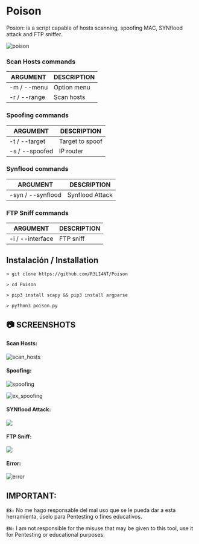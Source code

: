# Poison

Posion: is a script capable of hosts scanning, spoofing MAC, SYNflood attack and FTP sniffer.

![poison](https://user-images.githubusercontent.com/75953873/154953999-72f977af-38c3-4ecb-a2b4-5a1209ff9c04.png)


### Scan Hosts commands
| ARGUMENT | DESCRIPTION |
| ------------- | ------------- |
| -m / --menu | Option menu  |
| -r / --range  | Scan hosts  |


### Spoofing commands
| ARGUMENT | DESCRIPTION |
| ------------- | ------------- |
| -t / --target | Target to spoof  |
| -s / --spoofed  | IP router  |


### Synflood commands
| ARGUMENT | DESCRIPTION |
| ------------- | ------------- |
| -syn / --synflood | Synflood Attack  |


### FTP Sniff commands
| ARGUMENT | DESCRIPTION |
| ------------- | ------------- |
| -i / --interface | FTP sniff  |


## Instalación / Installation

```
> git clone https://github.com/R3LI4NT/Poison

> cd Poison

> pip3 install scapy && pip3 install argparse

> python3 poison.py
```


## 📷 SCREENSHOTS

#### Scan Hosts:
![scan_hosts](https://user-images.githubusercontent.com/75953873/154950107-5d814c17-4b96-4afa-b0b0-be93ebb59989.png)


#### Spoofing:
![spoofing](https://user-images.githubusercontent.com/75953873/154950161-4ccbbc45-21b3-4862-9a45-32afd4fbacec.png)

![ex_spoofing](https://user-images.githubusercontent.com/75953873/154950245-7ff040d3-895b-423b-bfe3-a1c9967a2109.png)


#### SYNflood Attack:
<a href="https://asciinema.org/a/hFdss4P34mmJ8jEBwakMg3sE5" target="_blank"><img src="https://asciinema.org/a/hFdss4P34mmJ8jEBwakMg3sE5.svg" /></a>


#### FTP Sniff:
<a href="https://asciinema.org/a/gEi7Jatrc4lfzJ9SRkbNLErgM" target="_blank"><img src="https://asciinema.org/a/gEi7Jatrc4lfzJ9SRkbNLErgM.svg" /></a>


#### Error:
![error](https://user-images.githubusercontent.com/75953873/154950304-6fb8d9d2-4f5e-4754-aee9-703241cab702.png)



## IMPORTANT:

**`ES:`** No me hago responsable del mal uso que se le pueda dar a esta herramienta, úselo para Pentesting o fines educativos.

**`EN:`**  I am not responsible for the misuse that may be given to this tool, use it for Pentesting or educational purposes.
